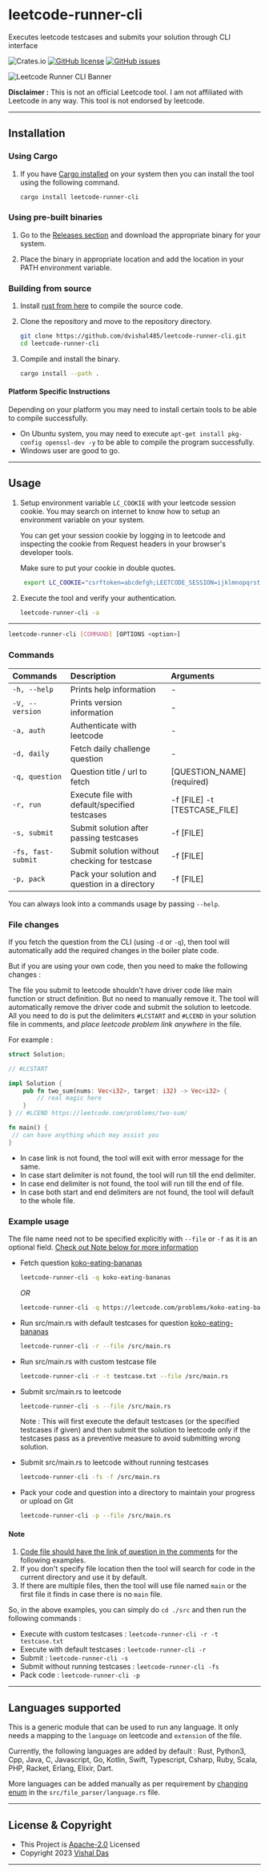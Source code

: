# leetcode-runner-cli

Executes leetcode testcases and submits your solution through CLI interface

![Crates.io](https://img.shields.io/crates/v/leetcode-runner-cli)
[![GitHub license](https://img.shields.io/github/license/dvishal485/leetcode-runner-cli)](./LICENSE)
[![GitHub issues](https://img.shields.io/github/issues/dvishal485/leetcode-runner-cli)](./issues)

![Leetcode Runner CLI Banner](cli-banner.png)

**Disclaimer :** This is not an official Leetcode tool. I am not affiliated with Leetcode in any way. This tool is not endorsed by leetcode.

---

## Installation

### Using Cargo

1. If you have [Cargo installed](https://doc.rust-lang.org/cargo/getting-started/installation.html) on your system then you can install the tool using the following command.

    ```bash
    cargo install leetcode-runner-cli
    ```

### Using pre-built binaries

1. Go to the [Releases section](/releases) and download the appropriate binary for your system.

1. Place the binary in appropriate location and add the location in your PATH environment variable.

### Building from source

1. Install [rust from here](https://www.rust-lang.org/tools/install) to compile the source code.

1. Clone the repository and move to the repository directory.

    ```bash
    git clone https://github.com/dvishal485/leetcode-runner-cli.git
    cd leetcode-runner-cli
    ```

1. Compile and install the binary.

    ```bash
    cargo install --path .
    ```

#### Platform Specific Instructions

Depending on your platform you may need to install certain tools to be able to compile successfully.

- On Ubuntu system, you may need to execute `apt-get install pkg-config openssl-dev -y` to be able to compile the program successfully.
- Windows user are good to go.

---

## Usage

1. Setup environment variable `LC_COOKIE` with your leetcode session cookie. You may search on internet to know how to setup an environment variable on your system.

   You can get your session cookie by logging in to leetcode and inspecting the cookie from Request headers in your browser's developer tools.

   Make sure to put your cookie in double quotes.

   ```bash
    export LC_COOKIE="csrftoken=abcdefgh;LEETCODE_SESSION=ijklmnopqrstuvwxyz;"
    ```

2. Execute the tool and verify your authentication.

    ```bash
    leetcode-runner-cli -a
    ```

---

```bash
leetcode-runner-cli [COMMAND] [OPTIONS <option>]
```

### Commands

| Commands           | Description                                    | Arguments                    |
| :----------------- | :--------------------------------------------- | :--------------------------- |
| `-h, --help`       | Prints help information                        | -                            |
| `-V, --version`    | Prints version information                     | -                            |
| `-a, auth`         | Authenticate with leetcode                     | -                            |
| `-d, daily`        | Fetch daily challenge question                 | -                            |
| `-q, question`     | Question title / url to fetch                  | [QUESTION_NAME] (required)   |
| `-r, run`          | Execute file with default/specified testcases  | -f [FILE] -t [TESTCASE_FILE] |
| `-s, submit`       | Submit solution after passing testcases        | -f [FILE]                    |
| `-fs, fast-submit` | Submit solution without checking for testcase  | -f [FILE]                    |
| `-p, pack`         | Pack your solution and question in a directory | -f [FILE]                    |

You can always look into a commands usage by passing `--help`.

### File changes

If you fetch the question from the CLI (using `-d` or `-q`), then tool will automatically add the required changes in the boiler plate code.

But if you are using your own code, then you need to make the following changes :

The file you submit to leetcode shouldn't have driver code like main function or struct definition. But no need to manually remove it. The tool will automatically remove the driver code and submit the solution to leetcode. All you need to do is put the delimiters `#LCSTART` and `#LCEND` in your solution file in comments, and *place leetcode problem link anywhere* in the file.

For example :

```rust
struct Solution;

// #LCSTART

impl Solution {
    pub fn two_sum(nums: Vec<i32>, target: i32) -> Vec<i32> {
        // real magic here
    }
} // #LCEND https://leetcode.com/problems/two-sum/ 

fn main() {
 // can have anything which may assist you
}
```

- In case link is not found, the tool will exit with error message for the same.
- In case start delimiter is not found, the tool will run till the end delimiter.
- In case end delimiter is not found, the tool will run till the end of file.
- In case both start and end delimiters are not found, the tool will default to the whole file.

### Example usage

The file name need not to be specified explicitly with `--file` or `-f` as it is an optional field. [Check out Note below for more information](#note)

- Fetch question [koko-eating-bananas](https://leetcode.com/problems/koko-eating-bananas/)

    ```bash
    leetcode-runner-cli -q koko-eating-bananas
    ```

    *OR*

    ```bash
    leetcode-runner-cli -q https://leetcode.com/problems/koko-eating-bananas/
    ```

- Run src/main.rs with default testcases for question [koko-eating-bananas](https://leetcode.com/problems/koko-eating-bananas/)

    ```bash
    leetcode-runner-cli -r --file /src/main.rs
    ```

- Run src/main.rs with custom testcase file

    ```bash
    leetcode-runner-cli -r -t testcase.txt --file /src/main.rs
    ```

- Submit src/main.rs to leetcode

    ```bash
    leetcode-runner-cli -s --file /src/main.rs
    ```

    Note : This will first execute the default testcases (or the specified testcases if given) and then submit the solution to leetcode only if the testcases pass as a preventive measure to avoid submitting wrong solution.

- Submit src/main.rs to leetcode without running testcases

    ```bash
    leetcode-runner-cli -fs -f /src/main.rs
    ```

- Pack your code and question into a directory to maintain your progress or upload on Git

    ```bash
    leetcode-runner-cli -p --file /src/main.rs
    ```

#### Note

1. [Code file should have the link of question in the comments](#file-changes) for the following examples.
2. If you don't specify file location then the tool will search for code in the current directory and use it by default.
3. If there are multiple files, then the tool will use file named `main` or the first file it finds in case there is no `main` file.

So, in the above examples, you can simply do `cd ./src` and then run the following commands :

- Execute with custom testcases : `leetcode-runner-cli -r -t testcase.txt`
- Execute with default testcases : `leetcode-runner-cli -r`
- Submit : `leetcode-runner-cli -s`
- Submit without running testcases : `leetcode-runner-cli -fs`
- Pack code : `leetcode-runner-cli -p`
  
---

## Languages supported

This is a generic module that can be used to run any language. It only needs a mapping to the `language` on leetcode and `extension` of the file.

Currently, the following languages are added by default :
Rust, Python3, Cpp, Java, C, Javascript, Go, Kotlin, Swift, Typescript, Csharp, Ruby, Scala, PHP, Racket, Erlang, Elixir, Dart.

More languages can be added manually as per requirement by [changing enum](https://github.com/dvishal485/leetcode-runner-cli/blob/main/src/file_parser/language.rs) in the `src/file_parser/language.rs` file.

---

## License & Copyright

- This Project is [Apache-2.0](./LICENSE) Licensed
- Copyright 2023 [Vishal Das](https://github.com/dvishal485)

---
